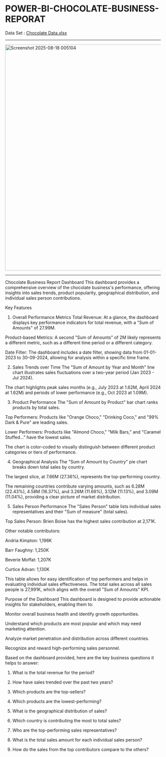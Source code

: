 # POWER-BI-CHOCOLATE-BUSINESS-REPORAT

Data Set : [Chocolate Data.xlsx](https://github.com/user-attachments/files/21838910/Chocolate.Data.xlsx)



********************************************************************************************************************************************************************


<img width="1306" height="729" alt="Screenshot 2025-08-18 005104" src="https://github.com/user-attachments/assets/d2c7e7d2-dacc-4622-8912-bb05b7a7fee1" />

******************************************************************************************************************************************************************

Chocolate Business Report Dashboard
This dashboard provides a comprehensive overview of the chocolate business's performance, offering insights into sales trends, product popularity, geographical distribution, and individual sales person contributions.

Key Features
1. Overall Performance Metrics
Total Revenue: At a glance, the dashboard displays key performance indicators for total revenue, with a "Sum of Amounts" of 27.99M.

Product-based Metrics: A second "Sum of Amounts" of 2M likely represents a different metric, such as a different time period or a different category.

Date Filter: The dashboard includes a date filter, showing data from 01-01-2023 to 30-09-2024, allowing for analysis within a specific time frame.

2. Sales Trends over Time
The "Sum of Amount by Year and Month" line chart illustrates sales fluctuations over a two-year period (Jan 2023 - Jul 2024).

The chart highlights peak sales months (e.g., July 2023 at 1.62M, April 2024 at 1.62M) and periods of lower performance (e.g., Oct 2023 at 1.09M).

3. Product Performance
The "Sum of Amount by Product" bar chart ranks products by total sales.

Top Performers: Products like "Orange Choco," "Drinking Coco," and "99% Dark & Pure" are leading sales.

Lower Performers: Products like "Almond Choco," "Milk Bars," and "Caramel Stuffed..." have the lowest sales.

The chart is color-coded to visually distinguish between different product categories or tiers of performance.

4. Geographical Analysis
The "Sum of Amount by Country" pie chart breaks down total sales by country.

The largest slice, at 7.66M (27.36%), represents the top-performing country.

The remaining countries contribute varying amounts, such as 6.28M (22.43%), 4.58M (16.37%), and 3.26M (11.66%), 3.12M (11.13%), and 3.09M (11.04%), providing a clear picture of market distribution.

5. Sales Person Performance
The "Sales Person" table lists individual sales representatives and their "Sum of measure" (total sales).

Top Sales Person: Brien Boise has the highest sales contribution at 2,171K.

Other notable contributors:

Andria Kimpton: 1,196K

Barr Faughny: 1,250K

Beverie Moffat: 1,207K

Curtice Advan: 1,130K

This table allows for easy identification of top performers and helps in evaluating individual sales effectiveness. The total sales across all sales people is 27,991K, which aligns with the overall "Sum of Amounts" KPI.

Purpose of the Dashboard
This dashboard is designed to provide actionable insights for stakeholders, enabling them to:

Monitor overall business health and identify growth opportunities.

Understand which products are most popular and which may need marketing attention.

Analyze market penetration and distribution across different countries.

Recognize and reward high-performing sales personnel.



Based on the dashboard provided, here are the key business questions it helps to answer:

1) What is the total revenue for the period?

2) How have sales trended over the past two years?

3) Which products are the top-sellers?

4) Which products are the lowest-performing?

5) What is the geographical distribution of sales?

6) Which country is contributing the most to total sales?

7) Who are the top-performing sales representatives?

8) What is the total sales amount for each individual sales person?

9) How do the sales from the top contributors compare to the others?
